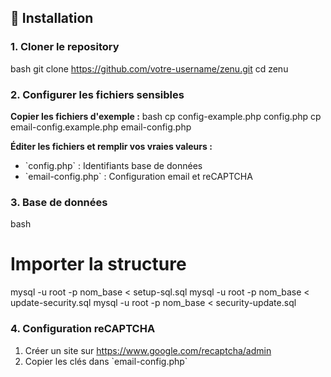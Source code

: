 ## 🚀 Installation

### 1. Cloner le repository
bash
git clone https://github.com/votre-username/zenu.git
cd zenu


### 2. Configurer les fichiers sensibles

**Copier les fichiers d'exemple :**
bash
cp config-example.php config.php
cp email-config.example.php email-config.php


**Éditer les fichiers et remplir vos vraies valeurs :**
- \`config.php\` : Identifiants base de données
- \`email-config.php\` : Configuration email et reCAPTCHA

### 3. Base de données
bash
# Importer la structure
mysql -u root -p nom_base < setup-sql.sql
mysql -u root -p nom_base < update-security.sql
mysql -u root -p nom_base < security-update.sql

### 4. Configuration reCAPTCHA
1. Créer un site sur https://www.google.com/recaptcha/admin
2. Copier les clés dans \`email-config.php\`
